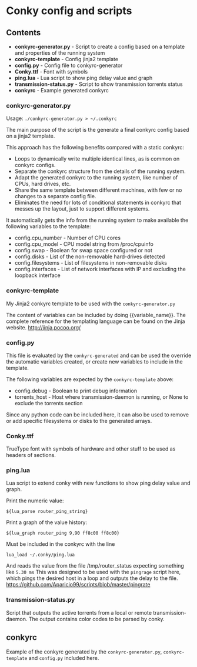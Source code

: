 # Conky config and scripts

## Contents
  * **conkyrc-generator.py** - Script to create a config based on a template and properties of the running system
  * **conkyrc-template** - Config jinja2 template
  * **config.py** - Config file to conkyrc-generator
  * **Conky.ttf** - Font with symbols
  * **ping.lua** - Lua script to show ping delay value and graph
  * **transmission-status.py** - Script to show transmission torrents status
  * **conkyrc** - Example generated conkyrc

### conkyrc-generator.py

Usage: `./conkyrc-generator.py > ~/.conkyrc`

The main purpose of the script is the generate a final conkyrc config based on a jinja2 template.

This approach has the following benefits compared with a static conkyrc:
  * Loops to dynamically write multiple identical lines, as is common on conkyrc configs.
  * Separate the conkyrc structure from the details of the running system.
  * Adapt the generated conkyrc to the running system, like number of CPUs, hard drives, etc.
  * Share the same template between different machines, with few or no changes to a separate config file.
  * Eliminates the need for lots of conditional statements in conkyrc that messes up the layout, just to support different systems.

It automatically gets the info from the running system to make available the following variables to the template:
  * config.cpu\_number - Number of CPU cores
  * config.cpu\_model - CPU model string from /proc/cpuinfo
  * config.swap - Boolean for swap space configured or not
  * config.disks - List of the non-removable hard-drives detected
  * config.filesystems - List of filesystems in non-removable disks
  * config.interfaces - List of network interfaces with IP and excluding the loopback interface

### conkyrc-template

My Jinja2 conkyrc template to be used with the `conkyrc-generator.py`

The content of variables can be included by doing {{variable\_name}}.
The complete reference for the templating language can be found on the Jinja website. http://jinja.pocoo.org/

### config.py

This file is evaluated by the `conkyrc-generated` and can be used the override the automatic variables created,
or create new variables to include in the template.

The following variables are expected by the `conkyrc-template` above:
  * config.debug - Boolean to print debug information
  * torrents\_host - Host where transmission-daemon is running, or None to exclude the torrents section

Since any python code can be included here, it can also be used to remove or add specific filesystems or disks to the generated arrays.

### Conky.ttf

TrueType font with symbols of hardware and other stuff to be used as headers of sections.

### ping.lua

Lua script to extend conky with new functions to show ping delay value and graph.

Print the numeric value:
```
${lua_parse router_ping_string}
```

Print a graph of the value history:
```
${lua_graph router_ping 9,90 ff8c00 ff8c00}
```

Must be included in the conkyrc with the line
```
lua_load ~/.conky/ping.lua
```

And reads the value from the file /tmp/router\_status expecting something like `5.30 ms`
This was designed to be used with the `pingrage` script here, which pings the desired host in a loop and outputs the delay to the file.
https://github.com/Aparicio99/scripts/blob/master/pingrate

### transmission-status.py

Script that outputs the active torrents from a local or remote transmission-daemon.
The output contains color codes to be parsed by conky.

## conkyrc

Example of the conkyrc generated by the `conkyrc-generater.py`, `conkyrc-template` and `config.py` included here.
